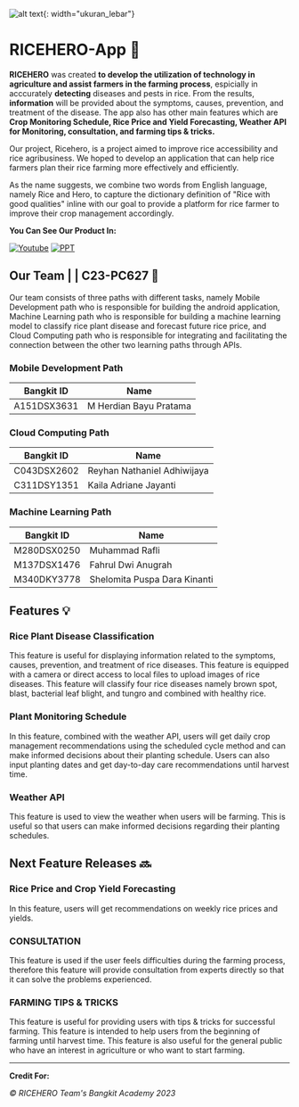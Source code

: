 ![alt text]([URL_gambar](https://github.com/DrLier/Rice-hero/blob/main/Assets/Logo%20app.png)){: width="ukuran_lebar"}

# RICEHERO-App 🌾

**RICEHERO** was created **to develop the utilization of technology in agriculture and assist farmers in the farming process**, espicially in acccurately **detecting** diseases and pests in rice. From the results, **information** will be provided about the symptoms, causes, prevention, and treatment of the disease. The app also has other main features which are **Crop Monitoring Schedule, Rice Price and Yield Forecasting, Weather API for Monitoring, consultation, and farming tips & tricks.**

Our project, Ricehero, is a project aimed to improve rice accessibility and rice agribusiness. We hoped to develop an application that can help rice farmers plan their rice farming more effectively and efficiently.

As the name suggests, we combine two words from English language, namely Rice and Hero, to capture the dictionary definition of "Rice with good qualities" inline with our goal to provide a platform for rice farmer to improve their crop management accordingly.

**You Can See Our Product In:**

[![Youtube](https://img.shields.io/badge/YouTube-FF0000?style=for-the-badge&logo=youtube&logoColor=white)](https://youtu.be/xdCCkFoUOMk)
[![PPT](https://img.shields.io/badge/Microsoft_PowerPoint-B7472A?style=for-the-badge&logo=microsoft-powerpoint&logoColor=white)](https://docs.google.com/presentation/d/1ACL351g2AzU-vlchNtX5jWeQPfZY458C/edit#slide=id.p27)


## Our Team | | C23-PC627 🤝

Our team consists of three paths with different tasks, namely Mobile Development path who is responsible for building the android application, Machine Learning path who is responsible for building a machine learning model to classify rice plant disease and forecast future rice price, and Cloud Computing path who is responsible for integrating and facilitating the connection between the other two learning paths through APIs.

### Mobile Development Path
| Bangkit ID | Name |
|------------|------|
| A151DSX3631 | M Herdian Bayu Pratama |

### Cloud Computing Path
| Bangkit ID | Name |
|------------|------|
| C043DSX2602 | Reyhan Nathaniel Adhiwijaya |
| C311DSY1351 | Kaila Adriane Jayanti |

### Machine Learning Path
| Bangkit ID | Name |
|------------|------|
| M280DSX0250 | Muhammad Rafli |
| M137DSX1476 | Fahrul Dwi Anugrah |
| M340DKY3778 | Shelomita Puspa Dara Kinanti |

## Features 💡

### Rice Plant Disease Classification

This feature is useful for displaying information related to the symptoms, causes, prevention, and treatment of rice diseases. This feature is equipped with a camera or direct access to local files to upload images of rice diseases.  This feature will classify four rice diseases namely brown spot, blast, bacterial leaf blight, and tungro and combined with healthy rice.

### Plant Monitoring Schedule

In this feature, combined with the weather API, users will get daily crop management recommendations using the scheduled cycle method and can make informed decisions about their planting schedule. Users can also input planting dates and get day-to-day care recommendations until harvest time.

### Weather API

This feature is used to view the weather when users will be farming. This is useful so that users can make informed decisions regarding their planting schedules.

## Next Feature Releases 🔜

### Rice Price and Crop Yield Forecasting

In this feature, users will get recommendations on weekly rice prices and yields. 

### CONSULTATION

This feature is used if the user feels difficulties during the farming process, therefore this feature will provide consultation from experts directly so that it can solve the problems experienced.

### FARMING TIPS & TRICKS

This feature is useful for providing users with tips & tricks for successful farming. This feature is intended to help users from the beginning of farming until harvest time. This feature is also useful for the general public who have an interest in agriculture or who want to start farming.

---------------------------------------------------------------------------------------------------------------------------------------------------------------------
**Credit For:**

*_© RICEHERO Team's Bangkit Academy 2023_*
